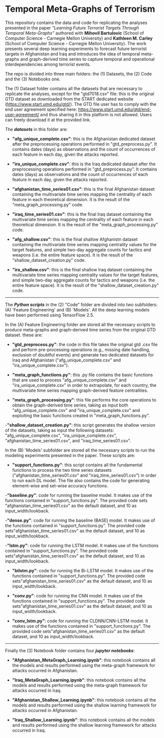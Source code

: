 # Temporal Meta-Graphs of Terrorism
This repository contains the data and code for replicating the analyses presented in the paper *"Learning Future Terrorist Targets Through Temporal Meta-Graphs"* authored with **Mihovil Bartulovic** (School of Computer Science - Carnegie Mellon University) and **Kathleen M. Carley** (School of Computer Science - Carnegie Mellon University). The work presents several deep learning experiments to forecast future terrorist targets in Afghanistan and Iraq and introduces the idea of temporal meta-graphs and graph-derived time series to capture temporal and operational interdependencies among terrorist events. 


The repo is divided into three main folders: the (1) Datasets, the (2) Code and the (3) Notebooks one. 

The (1) Dataset folder contains all the datasets that are necessary to replicate the analyses, except for the "gtd7018.csv" file: this is the original GTD dataset as downloaded from the START dedicated website (https://www.start.umd.edu/gtd/). The GTD file user has to comply with the end user agreement specified here: https://www.start.umd.edu/gtd/end-user-agreement/ and thus sharing it in this platform is not allowed. Users can freely download it at the provided link.

The ***datasets*** in this folder are: 



- **"afg_unique_complete.csv"**: this is the Afghanistan dedicated dataset after the preprocessing operations performed in "gtd_preprocess.py". It contains dates (days) as observations and the count of occurrences of each feature in each day, given the attacks reported.

- **"ira_unique_complete.csv"**: this is the Iraq dedicated dataset after the preprocessing operations performed in "gtd_preprocess.py". It contains dates (days) as observations and the count of occurrences of each feature in each day, given the attacks reported.

- **"afghanistan_time_series01.csv"**: this is the final Afghanistan dataset containing the multivariate time series mapping the centrality of each feature in each theoretical dimension. It is the result of the "meta_graph_processing.py" code. 

- **"iraq_time_series01.csv"**: this is the final Iraq dataset containing the multivariate time series mapping the centrality of each feature in each theoretical dimension. It is the result of the "meta_graph_processing.py" code.

- **"afg_shallow.csv"**: this is the final shallow Afghanistn dataset containing the multivariate time series mapping centrality values for the target features, and simple two-day aggregate counts for tactics and weapons (i.e. the entire feature space). It is the result of the "shallow_dataset_creation.py" code.

- **"ira_shallow.csv"**: this is the final shallow Iraq dataset containing the multivariate time series mapping centrality values for the target features, and simple two-day aggregate counts for tactics and weapons (i.e. the entire feature space). It is the result of the "shallow_dataset_creation.py" code.


-----------------------------------------------------------------------------------


The ***Python scripts*** in the (2) "Code" folder are divided into two subfolders: 
(A) 'Feature Engineering' and (B) 'Models'. All the deep learning models have been performed using TensorFlow 2.5.

In the (A) Feature Engineering folder are stored all the necessary scripts to produce meta-graphs and graph-derived time series from the original GTD dataset. these are:

- **"gtd_preprocess.py"**: the code in this file takes the original gtd .csv file and perform pre-processing operations (e.g., missing date handling, exclusion of doubtful events) and generate two dedicated datasets for Iraq and Afghanistan ("afg_unique_complete.csv" and "ira_unique_complete.csv").

- **"meta_graph_functions.py"**: this .py file contains the basic functions that are used to process "afg_unique_complete.csv" and "ira_unique_complete.csv" in order to extrapolate, for each country, the multivariate time series mapping graph-derived feature centralities. 

- **"meta_graph_processing.py"**: this file performs the core operations to obtain the graph-derived time series, taking as input both "afg_unique_complete.csv" and "ira_unique_complete.csv" and exploiting the basic functions created in "meta_graph_functions.py".

-**"shallow_dataset_creation.py"**: this script generates the shallow version of the datasets, taking as input the following datasets: "afg_unique_complete.csv", "ira_unique_complete.csv", "afghanistan_time_series01.csv", and "iraq_time_series01.csv".

In the (B) 'Models' subfolder are stored all the necessary scripts to run the modeling experiments presented in the paper. These scripts are: 

- **"support_functions.py"**: this script contains all the fundamental functions to process the two time series datasets ("afghanistan_time_series01.csv" and "iraq_time_series01.csv") in order to run each DL model. The file also contains the code for generating element-wise and set-wise accuracy functions. 

-**"baseline.py"**: code for running the baseline model. It makes use of the functions contained in "support_functions.py". The provided code sets "afghanistan_time_series01.csv" as the default dataset, and 10 as input_width/lookback. 

-**"dense.py"**: code for running the baseline (BASE) model. It makes use of the functions contained in "support_functions.py". The provided code sets"afghanistan_time_series01.csv" as the default dataset, and 10 as input_width/lookback. 

-**"lstm.py"**: code for running the LSTM model. It makes use of the functions contained in "support_functions.py". The provided code sets"afghanistan_time_series01.csv" as the default dataset, and 10 as input_width/lookback. 

- **"bilstm.py"**: code for running the Bi-LSTM model. It makes use of the functions contained in "support_functions.py". The provided code sets"afghanistan_time_series01.csv" as the default dataset, and 10 as input_width/lookback. 

- **"conv.py"**: code for running the CNN model. It makes use of the functions contained in "support_functions.py". The provided code sets"afghanistan_time_series01.csv" as the default dataset, and 10 as input_width/lookback. 

- **"conv_lstm.py"**: code for running the CLDNN/CNN-LSTM model. It makes use of the functions contained in "support_functions.py". The provided code sets"afghanistan_time_series01.csv" as the default dataset, and 10 as input_width/lookback. 

----------------------------------------------------------------------------------------------------

Finally the (3) Notebook folder contains four ***jupyter notebooks***:

- **"Afghanistan_MetaGraph_Learning.ipynb"**: this notebook contains all the models and results performed using the meta-graph framework for attacks occurred in Afghanistan.

- **"Iraq_MetaGraph_Learning.ipynb"**: this notebook contains all the models and results performed using the meta-graph framework for attacks occurred in Iraq.

- **"Afghanistan_Shallow_Learning.ipynb"**: this notebook contains all the models and results performed using the shallow learning framework for attacks occurred in Afghanistan.

- **"Iraq_Shallow_Learning.ipynb"**: this notebook contains all the models and results performed using the shallow learning framework for attacks occurred in Iraq.
